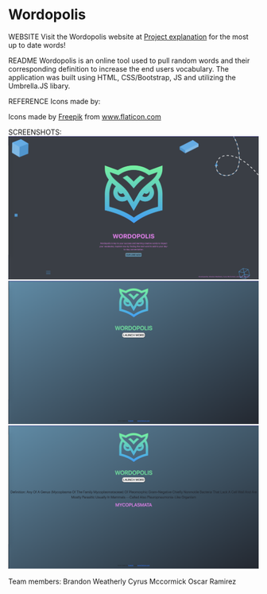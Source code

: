 # Wordopolis

WEBSITE
Visit the Wordopolis website at [Project explanation](https://blissful-jones-7169c4.netlify.app/) for the most up to date words!

README
Wordopolis is an online tool used to pull random words and their corresponding definition to increase the end users vocabulary. 
The application was built using HTML, CSS/Bootstrap, JS and utilizing the Umbrella.JS libary. 

REFERENCE
Icons made by: <div>Icons made by <a href="https://www.freepik.com" title="Freepik">Freepik</a> from <a href="https://www.flaticon.com/" title="Flaticon">www.flaticon.com</a></div>

SCREENSHOTS: 
![](Images/LandingPage.png)
![](Images/MainAppPage.png)
![](Images/AppInWorks.png)


Team members: 
Brandon Weatherly
Cyrus Mccormick
Oscar Ramirez
